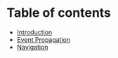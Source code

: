 # Table of contents

* [Introduction](README.md)
* [Event Propagation](event-propagation.md)
* [Navigation](navigation.md)


